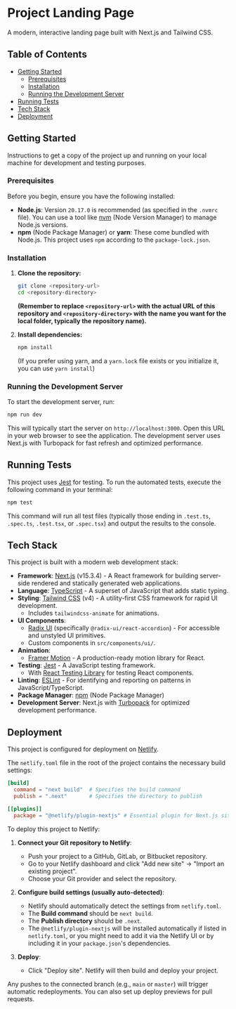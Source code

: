 # Project Landing Page

A modern, interactive landing page built with Next.js and Tailwind CSS.

## Table of Contents

- [Getting Started](#getting-started)
  - [Prerequisites](#prerequisites)
  - [Installation](#installation)
  - [Running the Development Server](#running-the-development-server)
- [Running Tests](#running-tests)
- [Tech Stack](#tech-stack)
- [Deployment](#deployment)

## Getting Started

Instructions to get a copy of the project up and running on your local machine for development and testing purposes.

### Prerequisites

Before you begin, ensure you have the following installed:

*   **Node.js**: Version `20.17.0` is recommended (as specified in the `.nvmrc` file). You can use a tool like [nvm](https://github.com/nvm-sh/nvm) (Node Version Manager) to manage Node.js versions.
*   **npm** (Node Package Manager) or **yarn**: These come bundled with Node.js. This project uses `npm` according to the `package-lock.json`.

### Installation

1.  **Clone the repository:**
    ```bash
    git clone <repository-url>
    cd <repository-directory>
    ```
    **(Remember to replace `<repository-url>` with the actual URL of this repository and `<repository-directory>` with the name you want for the local folder, typically the repository name).**

2.  **Install dependencies:**
    ```bash
    npm install
    ```
    (If you prefer using yarn, and a `yarn.lock` file exists or you initialize it, you can use `yarn install`)

### Running the Development Server

To start the development server, run:

```bash
npm run dev
```

This will typically start the server on `http://localhost:3000`. Open this URL in your web browser to see the application.
The development server uses Next.js with Turbopack for fast refresh and optimized performance.

## Running Tests

This project uses [Jest](https://jestjs.io/) for testing. To run the automated tests, execute the following command in your terminal:

```bash
npm test
```

This command will run all test files (typically those ending in `.test.ts`, `.spec.ts`, `.test.tsx`, or `.spec.tsx`) and output the results to the console.

## Tech Stack

This project is built with a modern web development stack:

*   **Framework**: [Next.js](https://nextjs.org/) (v15.3.4) - A React framework for building server-side rendered and statically generated web applications.
*   **Language**: [TypeScript](https://www.typescriptlang.org/) - A superset of JavaScript that adds static typing.
*   **Styling**: [Tailwind CSS](https://tailwindcss.com/) (v4) - A utility-first CSS framework for rapid UI development.
    *   Includes `tailwindcss-animate` for animations.
*   **UI Components**:
    *   [Radix UI](https://www.radix-ui.com/) (specifically `@radix-ui/react-accordion`) - For accessible and unstyled UI primitives.
    *   Custom components in `src/components/ui/`.
*   **Animation**:
    *   [Framer Motion](https://www.framer.com/motion/) - A production-ready motion library for React.
*   **Testing**: [Jest](https://jestjs.io/) - A JavaScript testing framework.
    *   With [React Testing Library](https://testing-library.com/docs/react-testing-library/intro/) for testing React components.
*   **Linting**: [ESLint](https://eslint.org/) - For identifying and reporting on patterns in JavaScript/TypeScript.
*   **Package Manager**: [npm](https://www.npmjs.com/) (Node Package Manager)
*   **Development Server**: Next.js with [Turbopack](https://turbo.build/pack) for optimized development performance.

## Deployment

This project is configured for deployment on [Netlify](https://www.netlify.com/).

The `netlify.toml` file in the root of the project contains the necessary build settings:
```toml
[build]
  command = "next build"  # Specifies the build command
  publish = ".next"       # Specifies the directory to publish

[[plugins]]
  package = "@netlify/plugin-nextjs" # Essential plugin for Next.js sites on Netlify
```

To deploy this project to Netlify:

1.  **Connect your Git repository to Netlify**:
    *   Push your project to a GitHub, GitLab, or Bitbucket repository.
    *   Go to your Netlify dashboard and click "Add new site" -> "Import an existing project".
    *   Choose your Git provider and select the repository.

2.  **Configure build settings (usually auto-detected)**:
    *   Netlify should automatically detect the settings from `netlify.toml`.
    *   The **Build command** should be `next build`.
    *   The **Publish directory** should be `.next`.
    *   The `@netlify/plugin-nextjs` will be installed automatically if listed in `netlify.toml`, or you might need to add it via the Netlify UI or by including it in your `package.json`'s dependencies.

3.  **Deploy**:
    *   Click "Deploy site". Netlify will then build and deploy your project.

Any pushes to the connected branch (e.g., `main` or `master`) will trigger automatic redeployments. You can also set up deploy previews for pull requests.
